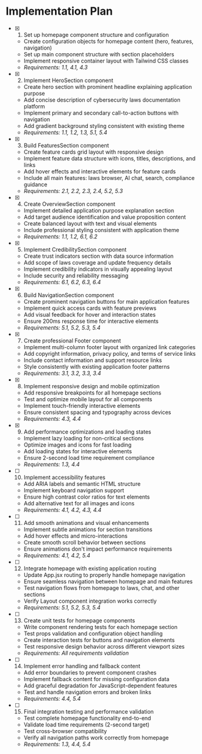 # Implementation Plan

- [x] 1. Set up homepage component structure and configuration






  - Create configuration objects for homepage content (hero, features, navigation)
  - Set up main component structure with section placeholders
  - Implement responsive container layout with Tailwind CSS classes
  - _Requirements: 1.1, 4.1, 4.3_

- [x] 2. Implement HeroSection component






  - Create hero section with prominent headline explaining application purpose
  - Add concise description of cybersecurity laws documentation platform
  - Implement primary and secondary call-to-action buttons with navigation
  - Add gradient background styling consistent with existing theme
  - _Requirements: 1.1, 1.2, 1.3, 5.1, 5.4_

- [x] 3. Build FeaturesSection component






  - Create feature cards grid layout with responsive design
  - Implement feature data structure with icons, titles, descriptions, and links
  - Add hover effects and interactive elements for feature cards
  - Include all main features: laws browser, AI chat, search, compliance guidance
  - _Requirements: 2.1, 2.2, 2.3, 2.4, 5.2, 5.3_

- [x] 4. Create OverviewSection component





  - Implement detailed application purpose explanation section
  - Add target audience identification and value proposition content
  - Create balanced layout with text and visual elements
  - Include professional styling consistent with application theme
  - _Requirements: 1.1, 1.2, 6.1, 6.2_


- [x] 5. Implement CredibilitySection component





  - Create trust indicators section with data source information
  - Add scope of laws coverage and update frequency details
  - Implement credibility indicators in visually appealing layout
  - Include security and reliability messaging
  - _Requirements: 6.1, 6.2, 6.3, 6.4_

- [x] 6. Build NavigationSection component






  - Create prominent navigation buttons for main application features
  - Implement quick access cards with feature previews
  - Add visual feedback for hover and interaction states
  - Ensure 200ms response time for interactive elements
  - _Requirements: 5.1, 5.2, 5.3, 5.4_

- [x] 7. Create professional Footer component




  - Implement multi-column footer layout with organized link categories
  - Add copyright information, privacy policy, and terms of service links
  - Include contact information and support resource links
  - Style consistently with existing application footer patterns
  - _Requirements: 3.1, 3.2, 3.3, 3.4_

- [x] 8. Implement responsive design and mobile optimization



  - Add responsive breakpoints for all homepage sections
  - Test and optimize mobile layout for all components
  - Implement touch-friendly interactive elements
  - Ensure consistent spacing and typography across devices
  - _Requirements: 4.3, 4.4_

- [x] 9. Add performance optimizations and loading states



  - Implement lazy loading for non-critical sections
  - Optimize images and icons for fast loading
  - Add loading states for interactive elements
  - Ensure 2-second load time requirement compliance
  - _Requirements: 1.3, 4.4_

- [ ] 10. Implement accessibility features
  - Add ARIA labels and semantic HTML structure
  - Implement keyboard navigation support
  - Ensure high contrast color ratios for text elements
  - Add alternative text for all images and icons
  - _Requirements: 4.1, 4.2, 4.3, 4.4_

- [ ] 11. Add smooth animations and visual enhancements
  - Implement subtle animations for section transitions
  - Add hover effects and micro-interactions
  - Create smooth scroll behavior between sections
  - Ensure animations don't impact performance requirements
  - _Requirements: 4.1, 4.2, 5.4_

- [ ] 12. Integrate homepage with existing application routing
  - Update App.jsx routing to properly handle homepage navigation
  - Ensure seamless navigation between homepage and main features
  - Test navigation flows from homepage to laws, chat, and other sections
  - Verify Layout component integration works correctly
  - _Requirements: 5.1, 5.2, 5.3, 5.4_

- [ ] 13. Create unit tests for homepage components
  - Write component rendering tests for each homepage section
  - Test props validation and configuration object handling
  - Create interaction tests for buttons and navigation elements
  - Test responsive design behavior across different viewport sizes
  - _Requirements: All requirements validation_

- [ ] 14. Implement error handling and fallback content
  - Add error boundaries to prevent component crashes
  - Implement fallback content for missing configuration data
  - Add graceful degradation for JavaScript-dependent features
  - Test and handle navigation errors and broken links
  - _Requirements: 4.4, 5.4_

- [ ] 15. Final integration testing and performance validation
  - Test complete homepage functionality end-to-end
  - Validate load time requirements (2-second target)
  - Test cross-browser compatibility
  - Verify all navigation paths work correctly from homepage
  - _Requirements: 1.3, 4.4, 5.4_